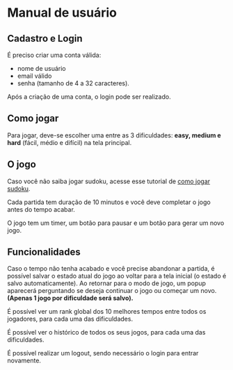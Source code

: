 # Manual de usuário

## Cadastro e Login
É preciso criar uma conta válida:
 - nome de usuário
 - email válido
 - senha (tamanho de 4 a 32 caracteres).

Após a criação de uma conta, o login pode ser realizado.


## Como jogar
Para jogar, deve-se escolher uma entre as 3 dificuldades: **easy, medium e hard** (fácil, médio e difícil) na tela principal.

## O jogo
Caso você não saiba jogar sudoku, acesse esse tutorial de [como jogar sudoku](https://sudoku.com/pt/regras-do-sudoku/).

Cada partida tem duração de 10 minutos e você deve completar o jogo antes do tempo acabar.

O jogo tem um timer, um botão para pausar e um botão para gerar um novo jogo. 



## Funcionalidades
Caso o tempo não tenha acabado e você precise abandonar a partida, é possível salvar o estado atual do jogo ao voltar para a tela inicial (o estado é salvo automaticamente). Ao retornar para o modo de jogo, um popup aparecerá perguntando se deseja continuar o jogo ou começar um novo. **(Apenas 1 jogo por dificuldade será salvo).**

É possível ver um rank global dos 10 melhores tempos entre todos os jogadores, para cada uma das dificuldades.

É possível ver o histórico de todos os seus jogos, para cada uma das dificuldades.

É possível realizar um logout, sendo necessário o login para entrar novamente.